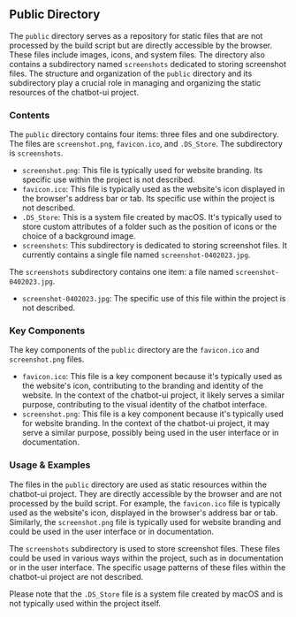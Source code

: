 
## Public Directory

The `public` directory serves as a repository for static files that are not processed by the build script but are directly accessible by the browser. These files include images, icons, and system files. The directory also contains a subdirectory named `screenshots` dedicated to storing screenshot files. The structure and organization of the `public` directory and its subdirectory play a crucial role in managing and organizing the static resources of the chatbot-ui project.

### Contents

The `public` directory contains four items: three files and one subdirectory. The files are `screenshot.png`, `favicon.ico`, and `.DS_Store`. The subdirectory is `screenshots`.

- `screenshot.png`: This file is typically used for website branding. Its specific use within the project is not described.
- `favicon.ico`: This file is typically used as the website's icon displayed in the browser's address bar or tab. Its specific use within the project is not described.
- `.DS_Store`: This is a system file created by macOS. It's typically used to store custom attributes of a folder such as the position of icons or the choice of a background image.
- `screenshots`: This subdirectory is dedicated to storing screenshot files. It currently contains a single file named `screenshot-0402023.jpg`.

The `screenshots` subdirectory contains one item: a file named `screenshot-0402023.jpg`.

- `screenshot-0402023.jpg`: The specific use of this file within the project is not described.

### Key Components

The key components of the `public` directory are the `favicon.ico` and `screenshot.png` files. 

- `favicon.ico`: This file is a key component because it's typically used as the website's icon, contributing to the branding and identity of the website. In the context of the chatbot-ui project, it likely serves a similar purpose, contributing to the visual identity of the chatbot interface.
- `screenshot.png`: This file is a key component because it's typically used for website branding. In the context of the chatbot-ui project, it may serve a similar purpose, possibly being used in the user interface or in documentation.

### Usage & Examples

The files in the `public` directory are used as static resources within the chatbot-ui project. They are directly accessible by the browser and are not processed by the build script. For example, the `favicon.ico` file is typically used as the website's icon, displayed in the browser's address bar or tab. Similarly, the `screenshot.png` file is typically used for website branding and could be used in the user interface or in documentation.

The `screenshots` subdirectory is used to store screenshot files. These files could be used in various ways within the project, such as in documentation or in the user interface. The specific usage patterns of these files within the chatbot-ui project are not described.

Please note that the `.DS_Store` file is a system file created by macOS and is not typically used within the project itself.
